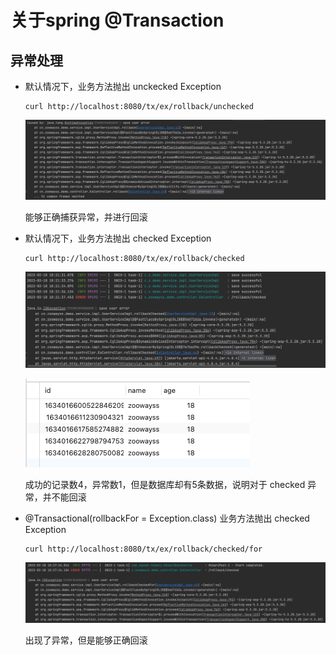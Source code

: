 # 关于spring @Transaction

## 异常处理

- 默认情况下，业务方法抛出 unckecked Exception 

  ```shell
  curl http://localhost:8080/tx/ex/rollback/unchecked
  ```

  ![image-20230310101143387](README/img/image-20230310101143387.png)

  能够正确捕获异常，并进行回滚

- 默认情况下，业务方法抛出 checked Exception 

  ```shell
  curl http://localhost:8080/tx/ex/rollback/checked
  ```

  ![image-20230310102211002](README/img/image-20230310102211002.png)

  ![image-20230310102226798](README/img/image-20230310102226798.png)

  成功的记录数4，异常数1，但是数据库却有5条数据，说明对于 checked 异常，并不能回滚

- @Transactional(rollbackFor = Exception.class)  业务方法抛出 checked Exception 

  ```shell
  curl http://localhost:8080/tx/ex/rollback/checked/for
  ```

  ![image-20230310102758413](README/img/image-20230310102758413.png)

  出现了异常，但是能够正确回滚